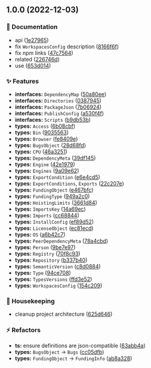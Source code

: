 ## 1.0.0 (2022-12-03)


### :pencil: Documentation

* api ([1e27965](https://github.com/flex-development/pkg-types/commit/1e27965a584458a3bd439b6c07aa6dfd6a38d228))
* fix `WorkspacesConfig` description ([8166f6f](https://github.com/flex-development/pkg-types/commit/8166f6f42f5b8fb4a11e3a508e2f2afe6d459927))
* fix npm links ([47c7564](https://github.com/flex-development/pkg-types/commit/47c75642cfcbe5d6a0e71027822f880deeb283fd))
* related ([226746d](https://github.com/flex-development/pkg-types/commit/226746d5f36317dc816d61ec00f2fc2462903c69))
* use ([653d014](https://github.com/flex-development/pkg-types/commit/653d01460f3d7690b55522238633d027052f4933))


### :sparkles: Features

* **interfaces:** `DependencyMap` ([50a80ee](https://github.com/flex-development/pkg-types/commit/50a80eebe477d5050d8686d5d2d9055771edb86c))
* **interfaces:** `Directories` ([0387945](https://github.com/flex-development/pkg-types/commit/038794558af7917833d991bdff582e0c0ea9c3fd))
* **interfaces:** `PackageJson` ([7b06924](https://github.com/flex-development/pkg-types/commit/7b0692467157dace1ddebc65d4b4d0394d01877b))
* **interfaces:** `PublishConfig` ([a530f4f](https://github.com/flex-development/pkg-types/commit/a530f4f06a35f700bb1eca9eea92183803c5e930))
* **interfaces:** `Scripts` ([b9db53b](https://github.com/flex-development/pkg-types/commit/b9db53bcf84b5e801705de5506725c02438b846a))
* **types:** `Access` ([6b08cbf](https://github.com/flex-development/pkg-types/commit/6b08cbfe9bd568098efa6ed6ff9a5202c0c26eae))
* **types:** `Bin` ([9035563](https://github.com/flex-development/pkg-types/commit/9035563987c3dfafe1d4dd6523f1e059f97cb3e0))
* **types:** `Browser` ([fe8409e](https://github.com/flex-development/pkg-types/commit/fe8409ea08d27992f114a1755ce4d254eeb8bcd7))
* **types:** `BugsObject` ([28d68fd](https://github.com/flex-development/pkg-types/commit/28d68fdc2e3808fe5f610050e46a1b8a4f03a03a))
* **types:** `CPU` ([46a3251](https://github.com/flex-development/pkg-types/commit/46a32514e6bdec8ff33baf5e6dd19573a2b8f079))
* **types:** `DependencyMeta` ([39df145](https://github.com/flex-development/pkg-types/commit/39df1454b082e63f93ec60ca3ae597d89eed9907))
* **types:** `Engine` ([42e1979](https://github.com/flex-development/pkg-types/commit/42e1979c77309c2eadf6dccf454b9b58f8e92169))
* **types:** `Engines` ([9a09e62](https://github.com/flex-development/pkg-types/commit/9a09e62aa032590c95737d56d308e669e9964789))
* **types:** `ExportCondition` ([e6e4cd5](https://github.com/flex-development/pkg-types/commit/e6e4cd5dbc796ced7cdde503b5be6574ff7aca1d))
* **types:** `ExportConditions`, `Exports` ([22c207e](https://github.com/flex-development/pkg-types/commit/22c207ec009db4c0015c1a568a8e957054a1e797))
* **types:** `FundingObject` ([e467bfc](https://github.com/flex-development/pkg-types/commit/e467bfc421b95c47feb3d677b0fa2b759bdb38f4))
* **types:** `FundingType` ([949a2c0](https://github.com/flex-development/pkg-types/commit/949a2c0e4006c69e3f7d567ba7dfbda8adf32040))
* **types:** `HoistingLimits` ([3661d84](https://github.com/flex-development/pkg-types/commit/3661d843433108f3a0a71603bc765a5b43b3a402))
* **types:** `ImportsKey` ([14a69ec](https://github.com/flex-development/pkg-types/commit/14a69ecb766bc0d25da4864c921069aa30d66ce6))
* **types:** `Imports` ([cc68844](https://github.com/flex-development/pkg-types/commit/cc68844ee4ba978ee370a30001783a0bdecb7e28))
* **types:** `InstallConfig` ([ef89d52](https://github.com/flex-development/pkg-types/commit/ef89d525a38cf37c8e21d9cfbe82f74b20be4a55))
* **types:** `LicenseObject` ([ec81ecd](https://github.com/flex-development/pkg-types/commit/ec81ecde6fe28f2b09664bda6d0b5539e57fb25e))
* **types:** `OS` ([a6b42c7](https://github.com/flex-development/pkg-types/commit/a6b42c7aa4a99596a84f831a14bf795365b59119))
* **types:** `PeerDependencyMeta` ([78a4cbd](https://github.com/flex-development/pkg-types/commit/78a4cbdf23eb07c8687e72233731f6cc9e9a0d06))
* **types:** `Person` ([9be7e97](https://github.com/flex-development/pkg-types/commit/9be7e978e50fb2a4891f98a7dafc90ffb00a2923))
* **types:** `Registry` ([70f8c93](https://github.com/flex-development/pkg-types/commit/70f8c931675941bb676d1570b9a0fb6792f601e4))
* **types:** `Repository` ([b337b40](https://github.com/flex-development/pkg-types/commit/b337b4089479164418628d0f40bd46ac8c7198a0))
* **types:** `SemanticVersion` ([c8d0884](https://github.com/flex-development/pkg-types/commit/c8d0884f035f6e4892730b6aa73b9b49756a8046))
* **types:** `Type` ([94ce708](https://github.com/flex-development/pkg-types/commit/94ce708e5b6cbbb2dbdb33966387c6a2b59cef02))
* **types:** `TypesVersions` ([ffd3e52](https://github.com/flex-development/pkg-types/commit/ffd3e52c1dfc764531e7a367578267a133a3bf59))
* **types:** `WorkspacesConfig` ([154c209](https://github.com/flex-development/pkg-types/commit/154c20941b661c0227e4207ece4cf0c5e9484bc3))


### :house_with_garden: Housekeeping

* cleanup project architecture ([625d646](https://github.com/flex-development/pkg-types/commit/625d6466f772871f5f47183adfe73b9a9815a741))


### :zap: Refactors

* **ts:** ensure definitions are json-compatible ([63abb4a](https://github.com/flex-development/pkg-types/commit/63abb4aea401a1a8e24e2de51ba47104f188a266))
* **types:** `BugsObject` -> `Bugs` ([cc05dfb](https://github.com/flex-development/pkg-types/commit/cc05dfb3a65b6230b30b3b436e27e0b44efa3008))
* **types:** `FundingObject` -> `FundingInfo` ([ab8a328](https://github.com/flex-development/pkg-types/commit/ab8a32849011d78806f85760537b4aae063b2942))
